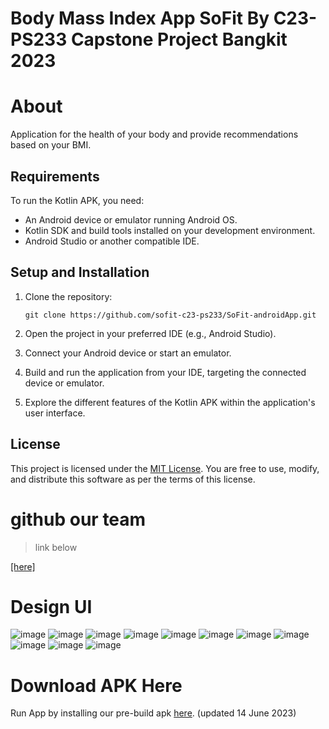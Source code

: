# Body Mass Index App SoFit By C23-PS233 Capstone Project Bangkit 2023 #



# About 
Application for the health of your body and provide recommendations based on your BMI.

## Requirements

To run the Kotlin APK, you need:

- An Android device or emulator running Android OS.
- Kotlin SDK and build tools installed on your development environment.
- Android Studio or another compatible IDE.

## Setup and Installation

1. Clone the repository:

   ```
   git clone https://github.com/sofit-c23-ps233/SoFit-androidApp.git
   ```

2. Open the project in your preferred IDE (e.g., Android Studio).

3. Connect your Android device or start an emulator.
   
4. Build and run the application from your IDE, targeting the connected device or emulator.
   
5. Explore the different features of the Kotlin APK within the application's user interface.



## License

This project is licensed under the [MIT License](LICENSE). You are free to use, modify, and distribute this software as per the terms of this license.

# github our team #
> link below

[[here]](https://github.com/sofit-c23-ps233)

# Design UI
![image](app/src/main/res/drawable/welcome_activity.png)
![image](app/src/main/res/drawable/login.png)
![image](app/src/main/res/drawable/register.png)
![image](app/src/main/res/drawable/home.png)
![image](app/src/main/res/drawable/navigation.png)
![image](app/src/main/res/drawable/survey_1.png)
![image](app/src/main/res/drawable/survey_2.png)
![image](app/src/main/res/drawable/survey_3.png)
![image](app/src/main/res/drawable/hasil.png)
![image](app/src/main/res/drawable/riwayat.png)
![image](app/src/main/res/drawable/profile.png)

# Download APK Here
Run App by installing our pre-build apk [here](https://website-dot-sofit-cloud.et.r.appspot.com/). (updated 14 June 2023)
